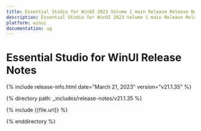 ```yaml
---
title: Essential Studio for WinUI 2023 Volume 1 main Release Release Notes  
description: Essential Studio for WinUI 2023 Volume 1 main Release Release Notes  
platform: winui
documentation: ug
---
```


# Essential Studio for WinUI  Release Notes  

{% include release-info.html date="March 21, 2023"  version="v21.1.35" %} 

{% directory path: _includes/release-notes/v21.1.35 %}

{% include {{file.url}} %}

{% enddirectory %}